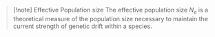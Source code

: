 >[!note] Effective Population size
>The effective population size $N_e$ is a theoretical measure of the population size necessary to maintain the current strength of genetic drift within a species.


